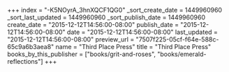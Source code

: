 +++
index = "-K5NOyrA_3hnXQCF1QG0"
_sort_create_date = 1449960960
_sort_last_updated = 1449960960
_sort_publish_date = 1449960960
create_date = "2015-12-12T14:56:00-08:00"
publish_date = "2015-12-12T14:56:00-08:00"
date = "2015-12-12T14:56:00-08:00"
last_updated = "2015-12-12T14:56:00-08:00"
preview_url = "7507f225-05cf-f64e-588c-65c9a6b3aea8"
name = "Third Place Press"
title = "Third Place Press"
books_by_this_publisher = ["books/grit-and-roses", "books/emerald-reflections"]
+++
